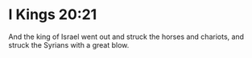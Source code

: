 # I Kings 20:21

And the king of Israel went out and struck the horses and chariots, and struck the Syrians with a great blow.
